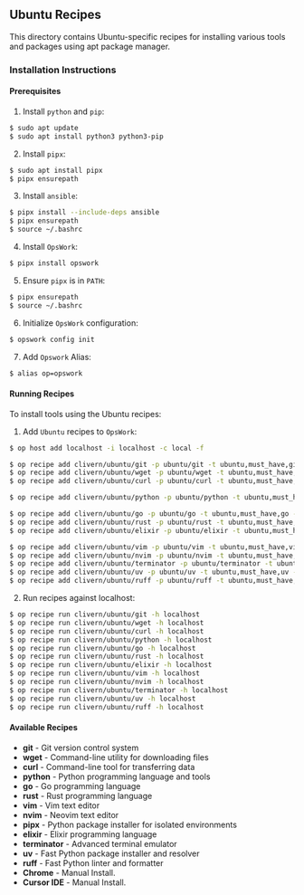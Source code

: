 ## Ubuntu Recipes

This directory contains Ubuntu-specific recipes for installing various tools and packages using apt package manager.

### Installation Instructions

#### Prerequisites

1. Install `python` and `pip`:

```bash
$ sudo apt update
$ sudo apt install python3 python3-pip
```

2. Install `pipx`:

```bash
$ sudo apt install pipx
$ pipx ensurepath
```

3. Install `ansible`:

```bash
$ pipx install --include-deps ansible
$ pipx ensurepath
$ source ~/.bashrc
```

4. Install `OpsWork`:

```bash
$ pipx install opswork
```

5. Ensure `pipx` is in `PATH`:

```bash
$ pipx ensurepath
$ source ~/.bashrc
```

6. Initialize `OpsWork` configuration:

```bash
$ opswork config init
```

7. Add `Opswork` Alias:

```bash
$ alias op=opswork
```

#### Running Recipes

To install tools using the Ubuntu recipes:

1. Add `Ubuntu` recipes to `OpsWork`:

```bash
$ op host add localhost -i localhost -c local -f

$ op recipe add clivern/ubuntu/git -p ubuntu/git -t ubuntu,must_have,git -f
$ op recipe add clivern/ubuntu/wget -p ubuntu/wget -t ubuntu,must_have,wget -f
$ op recipe add clivern/ubuntu/curl -p ubuntu/curl -t ubuntu,must_have,curl -f

$ op recipe add clivern/ubuntu/python -p ubuntu/python -t ubuntu,must_have,python -f

$ op recipe add clivern/ubuntu/go -p ubuntu/go -t ubuntu,must_have,go -f
$ op recipe add clivern/ubuntu/rust -p ubuntu/rust -t ubuntu,must_have,rust -f
$ op recipe add clivern/ubuntu/elixir -p ubuntu/elixir -t ubuntu,must_have,elixir -f

$ op recipe add clivern/ubuntu/vim -p ubuntu/vim -t ubuntu,must_have,vim -f
$ op recipe add clivern/ubuntu/nvim -p ubuntu/nvim -t ubuntu,must_have,nvim -f
$ op recipe add clivern/ubuntu/terminator -p ubuntu/terminator -t ubuntu,must_have,terminator -f
$ op recipe add clivern/ubuntu/uv -p ubuntu/uv -t ubuntu,must_have,uv -f
$ op recipe add clivern/ubuntu/ruff -p ubuntu/ruff -t ubuntu,must_have,ruff -f
```

2. Run recipes against localhost:

```bash
$ op recipe run clivern/ubuntu/git -h localhost
$ op recipe run clivern/ubuntu/wget -h localhost
$ op recipe run clivern/ubuntu/curl -h localhost
$ op recipe run clivern/ubuntu/python -h localhost
$ op recipe run clivern/ubuntu/go -h localhost
$ op recipe run clivern/ubuntu/rust -h localhost
$ op recipe run clivern/ubuntu/elixir -h localhost
$ op recipe run clivern/ubuntu/vim -h localhost
$ op recipe run clivern/ubuntu/nvim -h localhost
$ op recipe run clivern/ubuntu/terminator -h localhost
$ op recipe run clivern/ubuntu/uv -h localhost
$ op recipe run clivern/ubuntu/ruff -h localhost
```

#### Available Recipes

- **git** - Git version control system
- **wget** - Command-line utility for downloading files
- **curl** - Command-line tool for transferring data
- **python** - Python programming language and tools
- **go** - Go programming language
- **rust** - Rust programming language
- **vim** - Vim text editor
- **nvim** - Neovim text editor
- **pipx** - Python package installer for isolated environments
- **elixir** - Elixir programming language
- **terminator** - Advanced terminal emulator
- **uv** - Fast Python package installer and resolver
- **ruff** - Fast Python linter and formatter
- **Chrome** - Manual Install.
- **Cursor IDE** - Manual Install.

